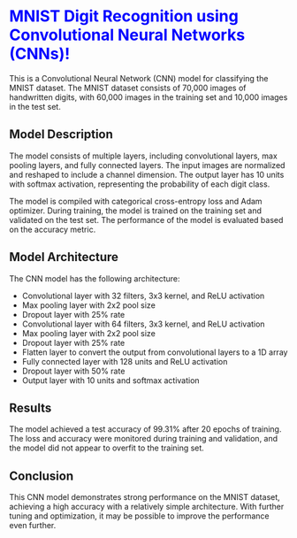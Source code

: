 # <font color='blue'> MNIST Digit Recognition using Convolutional Neural Networks (CNNs)!</font>

This is a Convolutional Neural Network (CNN) model for classifying the MNIST dataset. The MNIST dataset consists of 70,000 images of handwritten digits, with 60,000 images in the training set and 10,000 images in the test set.

## Model Description

The model consists of multiple layers, including convolutional layers, max pooling layers, and fully connected layers. The input images are normalized and reshaped to include a channel dimension. The output layer has 10 units with softmax activation, representing the probability of each digit class.

The model is compiled with categorical cross-entropy loss and Adam optimizer. During training, the model is trained on the training set and validated on the test set. The performance of the model is evaluated based on the accuracy metric.

## Model Architecture

The CNN model has the following architecture:

- Convolutional layer with 32 filters, 3x3 kernel, and ReLU activation
- Max pooling layer with 2x2 pool size
- Dropout layer with 25% rate
- Convolutional layer with 64 filters, 3x3 kernel, and ReLU activation
- Max pooling layer with 2x2 pool size
- Dropout layer with 25% rate
- Flatten layer to convert the output from convolutional layers to a 1D array
- Fully connected layer with 128 units and ReLU activation
- Dropout layer with 50% rate
- Output layer with 10 units and softmax activation

## Results

The model achieved a test accuracy of 99.31% after 20 epochs of training. The loss and accuracy were monitored during training and validation, and the model did not appear to overfit to the training set.

## Conclusion

This CNN model demonstrates strong performance on the MNIST dataset, achieving a high accuracy with a relatively simple architecture. With further tuning and optimization, it may be possible to improve the performance even further.
